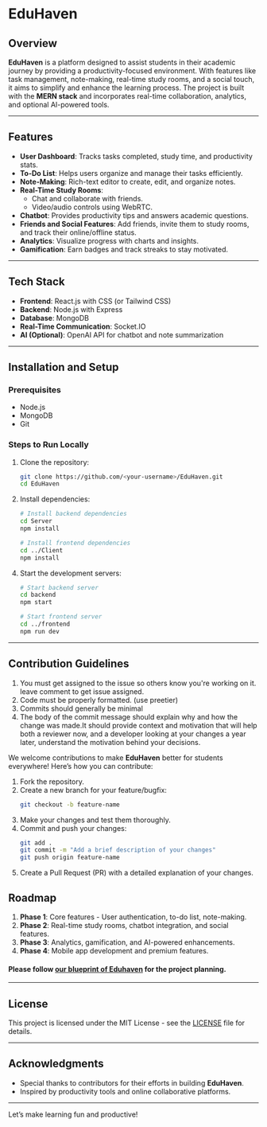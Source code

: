 # EduHaven

## Overview
**EduHaven** is a platform designed to assist students in their academic journey by providing a productivity-focused environment. With features like task management, note-making, real-time study rooms, and a social touch, it aims to simplify and enhance the learning process. The project is built with the **MERN stack** and incorporates real-time collaboration, analytics, and optional AI-powered tools.

---

## Features
- **User Dashboard**: Tracks tasks completed, study time, and productivity stats.
- **To-Do List**: Helps users organize and manage their tasks efficiently.
- **Note-Making**: Rich-text editor to create, edit, and organize notes.
- **Real-Time Study Rooms**:
  - Chat and collaborate with friends.
  - Video/audio controls using WebRTC.
- **Chatbot**: Provides productivity tips and answers academic questions.
- **Friends and Social Features**: Add friends, invite them to study rooms, and track their online/offline status.
- **Analytics**: Visualize progress with charts and insights.
- **Gamification**: Earn badges and track streaks to stay motivated.

---

## Tech Stack
- **Frontend**: React.js with CSS (or Tailwind CSS)
- **Backend**: Node.js with Express
- **Database**: MongoDB
- **Real-Time Communication**: Socket.IO
- **AI (Optional)**: OpenAI API for chatbot and note summarization

---

## Installation and Setup

### Prerequisites
- Node.js
- MongoDB
- Git

### Steps to Run Locally
1. Clone the repository:
   ```bash
   git clone https://github.com/<your-username>/EduHaven.git
   cd EduHaven
   ```

2. Install dependencies:
   ```bash
   # Install backend dependencies
   cd Server
   npm install

   # Install frontend dependencies
   cd ../Client
   npm install
   ```

<!-- 3. Set up environment variables:
   - Create a `.env` file in the `backend` directory with the following:
     ```env
     MONGO_URI=your_mongodb_connection_string
     JWT_SECRET=your_jwt_secret_key
     ``` -->

4. Start the development servers:
   ```bash
   # Start backend server
   cd backend
   npm start

   # Start frontend server
   cd ../frontend
   npm run dev
   ```
---

## Contribution Guidelines

1. You must get assigned to the issue so others know you're working on it. leave comment to get issue assigned.
2. Code must be properly formatted. (use preetier)
3. Commits should generally be minimal
4. The body of the commit message should explain why and how the change was made.It should provide context and motivation that will help both a reviewer now, and a developer looking at your changes a year later, understand the motivation behind your decisions.

We welcome contributions to make **EduHaven** better for students everywhere! Here’s how you can contribute:
1. Fork the repository.
2. Create a new branch for your feature/bugfix:
   ```bash
   git checkout -b feature-name
   ```
3. Make your changes and test them thoroughly.
4. Commit and push your changes:
   ```bash
   git add .
   git commit -m "Add a brief description of your changes"
   git push origin feature-name
   ```
5. Create a Pull Request (PR) with a detailed explanation of your changes.


## Roadmap
1. **Phase 1**: Core features - User authentication, to-do list, note-making.
2. **Phase 2**: Real-time study rooms, chatbot integration, and social features.
3. **Phase 3**: Analytics, gamification, and AI-powered enhancements.
4. **Phase 4**: Mobile app development and premium features.

#### Please follow [our blueprint of Eduhaven](https://excalidraw.com/#json=H1t-vyO2QOwZuRaIa9w1-,MdjcBH2bh2iS-wsubvrY4A) for the project planning.

---

## License
This project is licensed under the MIT License - see the [LICENSE](LICENSE) file for details.

---

## Acknowledgments
- Special thanks to contributors for their efforts in building **EduHaven**.
- Inspired by productivity tools and online collaborative platforms.

---



Let’s make learning fun and productive!
